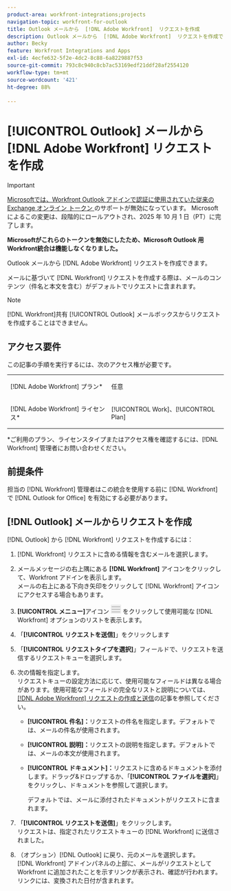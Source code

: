 ```yaml
---
product-area: workfront-integrations;projects
navigation-topic: workfront-for-outlook
title: Outlook メールから  [!DNL Adobe Workfront]  リクエストを作成
description: Outlook メールから  [!DNL Adobe Workfront]  リクエストを作成できます。
author: Becky
feature: Workfront Integrations and Apps
exl-id: 4ecfe632-5f2e-4dc2-8c88-6a8229887f53
source-git-commit: 793c8c940c8cb7ac53169edf21ddf28af2554120
workflow-type: tm+mt
source-wordcount: '421'
ht-degree: 88%

---
```


# [!UICONTROL Outlook] メールから [!DNL Adobe Workfront] リクエストを作成



>[!IMPORTANT]
>
>[Microsoftでは、Workfront Outlook アドインで認証に使用されていた従来の Exchange オンライン トークン ](https://learn.microsoft.com/en-us/office/dev/add-ins/outlook/faq-nested-app-auth-outlook-legacy-tokens) のサポートが無効になっています。 Microsoftによるこの変更は、段階的にロールアウトされ、2025 年 10 月 1 日（PT）に完了します。
>
>**Microsoftがこれらのトークンを無効にしたため、Microsoft Outlook 用Workfront統合は機能しなくなりました。**

Outlook メールから [!DNL Adobe Workfront] リクエストを作成できます。

メールに基づいて [!DNL Workfront] リクエストを作成する際は、メールのコンテンツ（件名と本文を含む）がデフォルトでリクエストに含まれます。

>[!NOTE]
>
>[!DNL Workfront]共有 [!UICONTROL Outlook] メールボックスからリクエストを作成することはできません。

## アクセス要件

この記事の手順を実行するには、次のアクセス権が必要です。

<table style="table-layout:auto"> 
 <col> 
 <col> 
 <tbody> 
  <tr> 
   <td role="rowheader">[!DNL Adobe Workfront] プラン*</td> 
   <td> <p>任意</p> </td> 
  </tr> 
  <tr> 
   <td role="rowheader">[!DNL Adobe Workfront] ライセンス*</td> 
   <td> <p>[!UICONTROL Work]、[!UICONTROL Plan]</p> </td> 
  </tr> 
 </tbody> 
</table>

&#42;ご利用のプラン、ライセンスタイプまたはアクセス権を確認するには、[!DNL Workfront] 管理者にお問い合わせください。

## 前提条件

担当の [!DNL Workfront] 管理者はこの統合を使用する前に [!DNL Workfront] で [!DNL Outlook for Office] を有効にする必要があります。

## [!DNL Outlook] メールからリクエストを作成

[!DNL Outlook] から [!DNL Workfront] リクエストを作成するには：

1. [!DNL Workfront] リクエストに含める情報を含むメールを選択します。
1. メールメッセージの右上隅にある **[!DNL Workfront]** アイコンをクリックして、Workfront アドインを表示します。\
   メールの右上にある下向き矢印をクリックして [!DNL Workfront] アイコンにアクセスする場合もあります。

1. **[!UICONTROL メニュー]**&#x200B;アイコン ![o365_addin_menu2_icon.png](assets/o365-addin-menu2-icon.png) をクリックして使用可能な [!DNL Workfront] オプションのリストを表示します。

1. 「**[!UICONTROL リクエストを送信]**」をクリックします
1. 「**[!UICONTROL リクエストタイプを選択]**」フィールドで、リクエストを送信するリクエストキューを選択します。

1. 次の情報を指定します。\
   リクエストキューの設定方法に応じて、使用可能なフィールドは異なる場合があります。使用可能なフィールドの完全なリストと説明については、[ [!DNL Adobe Workfront] リクエストの作成と送信](../../manage-work/requests/create-requests/create-submit-requests.md)の記事を参照してください。

   * **[!UICONTROL 件名]：**&#x200B;リクエストの件名を指定します。デフォルトでは、メールの件名が使用されます。
   * **[!UICONTROL 説明]：**&#x200B;リクエストの説明を指定します。デフォルトでは、メールの本文が使用されます。
   * **[!UICONTROL ドキュメント]：**&#x200B;リクエストに含めるドキュメントを添付します。ドラッグ&amp;ドロップするか、「**[!UICONTROL ファイルを選択]**」をクリックし、ドキュメントを参照して選択します。

     デフォルトでは、メールに添付されたドキュメントがリクエストに含まれます。

1. 「**[!UICONTROL リクエストを送信]**」をクリックします。\
   リクエストは、指定されたリクエストキューの [!DNL Workfront] に送信されました。

1. （オプション）[!DNL Outlook] に戻り、元のメールを選択します。\
   [!DNL Workfront] アドインパネルの上部に、メールがリクエストとして Workfront に追加されたことを示すリンクが表示され、確認が行われます。リンクには、変換された日付が含まれます。
